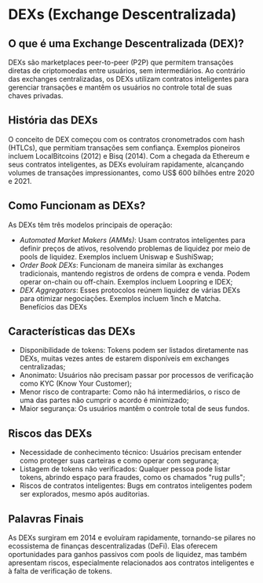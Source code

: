 # DEXs (Exchange Descentralizada)

## O que é uma Exchange Descentralizada (DEX)? 
DEXs são marketplaces peer-to-peer (P2P) que permitem transações diretas de criptomoedas entre usuários, sem intermediários. Ao contrário das exchanges centralizadas, os DEXs utilizam contratos inteligentes para gerenciar transações e mantêm os usuários no controle total de suas chaves privadas.

## História das DEXs 
O conceito de DEX começou com os contratos cronometrados com hash (HTLCs), que permitiam transações sem confiança. Exemplos pioneiros incluem LocalBitcoins (2012) e Bisq (2014). Com a chegada da Ethereum e seus contratos inteligentes, as DEXs evoluíram rapidamente, alcançando volumes de transações impressionantes, como US$ 600 bilhões entre 2020 e 2021.

## Como Funcionam as DEXs? 
As DEXs têm três modelos principais de operação:
- *Automated Market Makers (AMMs)*: Usam contratos inteligentes para definir preços de ativos, resolvendo problemas de liquidez por meio de pools de liquidez. Exemplos incluem Uniswap e SushiSwap;
- *Order Book DEXs*: Funcionam de maneira similar às exchanges tradicionais, mantendo registros de ordens de compra e venda. Podem operar on-chain ou off-chain. Exemplos incluem Loopring e IDEX;
- *DEX Aggregators*: Esses protocolos reúnem liquidez de várias DEXs para otimizar negociações. Exemplos incluem 1inch e Matcha.
Benefícios das DEXs

## Características das DEXs
- Disponibilidade de tokens: Tokens podem ser listados diretamente nas DEXs, muitas vezes antes de estarem disponíveis em exchanges centralizadas;
- Anonimato: Usuários não precisam passar por processos de verificação como KYC (Know Your Customer);
- Menor risco de contraparte: Como não há intermediários, o risco de uma das partes não cumprir o acordo é minimizado;
- Maior segurança: Os usuários mantêm o controle total de seus fundos.

## Riscos das DEXs
- Necessidade de conhecimento técnico: Usuários precisam entender como proteger suas carteiras e como operar com segurança;
- Listagem de tokens não verificados: Qualquer pessoa pode listar tokens, abrindo espaço para fraudes, como os chamados "rug pulls";
- Riscos de contratos inteligentes: Bugs em contratos inteligentes podem ser explorados, mesmo após auditorias.

## Palavras Finais
As DEXs surgiram em 2014 e evoluíram rapidamente, tornando-se pilares no ecossistema de finanças descentralizadas (DeFi). Elas oferecem oportunidades para ganhos passivos com pools de liquidez, mas também apresentam riscos, especialmente relacionados aos contratos inteligentes e à falta de verificação de tokens.
